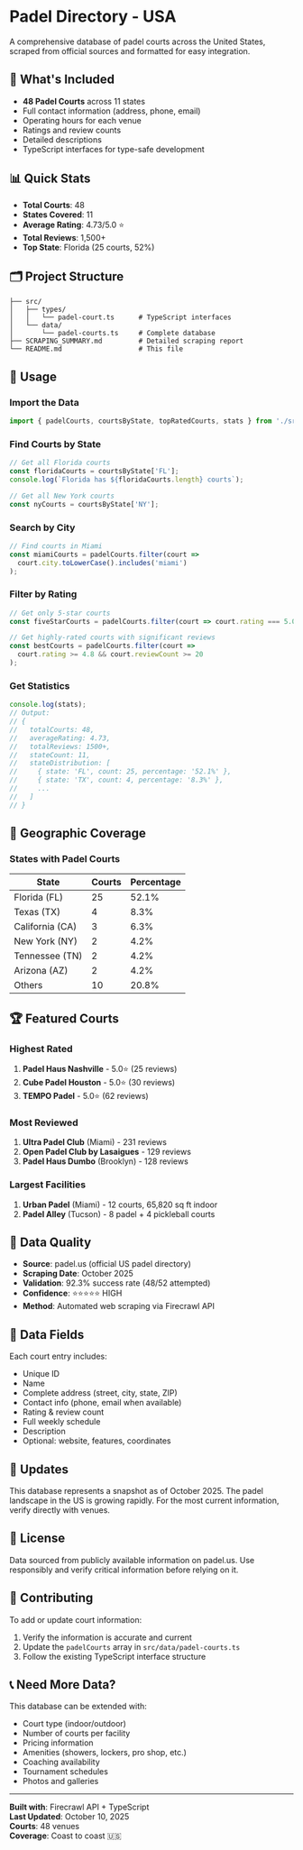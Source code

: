 # Padel Directory - USA

A comprehensive database of padel courts across the United States, scraped from official sources and formatted for easy integration.

## 🎾 What's Included

- **48 Padel Courts** across 11 states
- Full contact information (address, phone, email)
- Operating hours for each venue
- Ratings and review counts
- Detailed descriptions
- TypeScript interfaces for type-safe development

## 📊 Quick Stats

- **Total Courts**: 48
- **States Covered**: 11
- **Average Rating**: 4.73/5.0 ⭐
- **Total Reviews**: 1,500+
- **Top State**: Florida (25 courts, 52%)

## 🗂️ Project Structure

```
├── src/
│   ├── types/
│   │   └── padel-court.ts      # TypeScript interfaces
│   └── data/
│       └── padel-courts.ts     # Complete database
├── SCRAPING_SUMMARY.md         # Detailed scraping report
└── README.md                   # This file
```

## 🚀 Usage

### Import the Data

```typescript
import { padelCourts, courtsByState, topRatedCourts, stats } from './src/data/padel-courts';
```

### Find Courts by State

```typescript
// Get all Florida courts
const floridaCourts = courtsByState['FL'];
console.log(`Florida has ${floridaCourts.length} courts`);

// Get all New York courts
const nyCourts = courtsByState['NY'];
```

### Search by City

```typescript
// Find courts in Miami
const miamiCourts = padelCourts.filter(court => 
  court.city.toLowerCase().includes('miami')
);
```

### Filter by Rating

```typescript
// Get only 5-star courts
const fiveStarCourts = padelCourts.filter(court => court.rating === 5.0);

// Get highly-rated courts with significant reviews
const bestCourts = padelCourts.filter(court => 
  court.rating >= 4.8 && court.reviewCount >= 20
);
```

### Get Statistics

```typescript
console.log(stats);
// Output:
// {
//   totalCourts: 48,
//   averageRating: 4.73,
//   totalReviews: 1500+,
//   stateCount: 11,
//   stateDistribution: [
//     { state: 'FL', count: 25, percentage: '52.1%' },
//     { state: 'TX', count: 4, percentage: '8.3%' },
//     ...
//   ]
// }
```

## 📍 Geographic Coverage

### States with Padel Courts

| State | Courts | Percentage |
|-------|--------|------------|
| Florida (FL) | 25 | 52.1% |
| Texas (TX) | 4 | 8.3% |
| California (CA) | 3 | 6.3% |
| New York (NY) | 2 | 4.2% |
| Tennessee (TN) | 2 | 4.2% |
| Arizona (AZ) | 2 | 4.2% |
| Others | 10 | 20.8% |

## 🏆 Featured Courts

### Highest Rated
1. **Padel Haus Nashville** - 5.0⭐ (25 reviews)
2. **Cube Padel Houston** - 5.0⭐ (30 reviews)
3. **TEMPO Padel** - 5.0⭐ (62 reviews)

### Most Reviewed
1. **Ultra Padel Club** (Miami) - 231 reviews
2. **Open Padel Club by Lasaigues** - 129 reviews
3. **Padel Haus Dumbo** (Brooklyn) - 128 reviews

### Largest Facilities
1. **Urban Padel** (Miami) - 12 courts, 65,820 sq ft indoor
2. **Padel Alley** (Tucson) - 8 padel + 4 pickleball courts

## 🎯 Data Quality

- **Source**: padel.us (official US padel directory)
- **Scraping Date**: October 2025
- **Validation**: 92.3% success rate (48/52 attempted)
- **Confidence**: ⭐⭐⭐⭐⭐ HIGH
- **Method**: Automated web scraping via Firecrawl API

## 📝 Data Fields

Each court entry includes:
- Unique ID
- Name
- Complete address (street, city, state, ZIP)
- Contact info (phone, email when available)
- Rating & review count
- Full weekly schedule
- Description
- Optional: website, features, coordinates

## 🔄 Updates

This database represents a snapshot as of October 2025. The padel landscape in the US is growing rapidly. For the most current information, verify directly with venues.

## 📄 License

Data sourced from publicly available information on padel.us. Use responsibly and verify critical information before relying on it.

## 🤝 Contributing

To add or update court information:
1. Verify the information is accurate and current
2. Update the `padelCourts` array in `src/data/padel-courts.ts`
3. Follow the existing TypeScript interface structure

## 📞 Need More Data?

This database can be extended with:
- Court type (indoor/outdoor)
- Number of courts per facility
- Pricing information
- Amenities (showers, lockers, pro shop, etc.)
- Coaching availability
- Tournament schedules
- Photos and galleries

---

**Built with**: Firecrawl API + TypeScript  
**Last Updated**: October 10, 2025  
**Courts**: 48 venues  
**Coverage**: Coast to coast 🇺🇸
